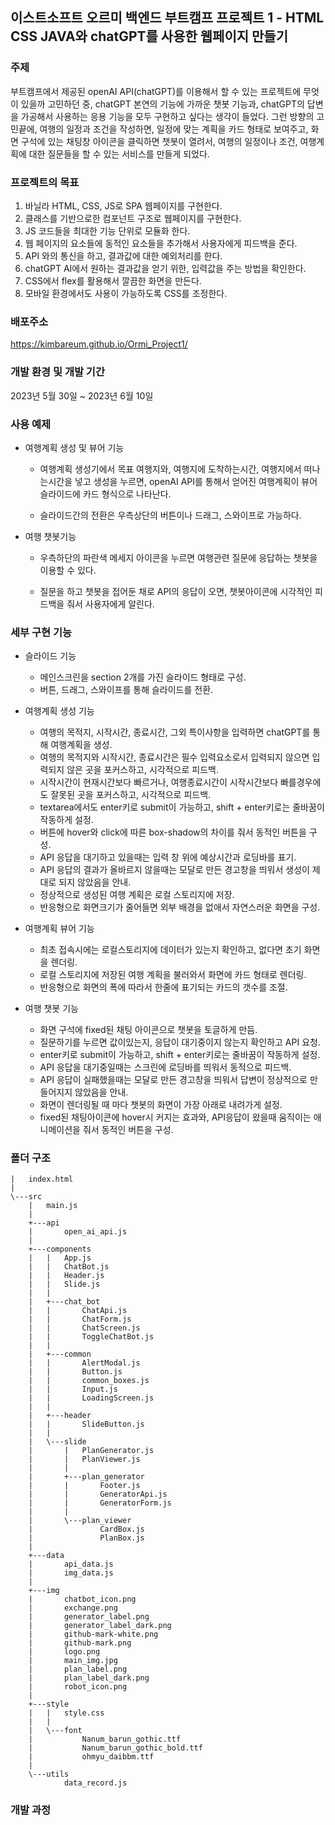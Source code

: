 ## 이스트소프트 오르미 백엔드 부트캠프 프로젝트 1 - HTML CSS JAVA와 chatGPT를 사용한 웹페이지 만들기

### 주제

부트캠프에서 제공된 openAI API(chatGPT)를 이용해서 할 수 있는 프로젝트에 무엇이 있을까 고민하던 중, chatGPT 본연의 기능에 가까운 챗봇 기능과, chatGPT의 답변을 가공해서 사용하는 응용 기능을 모두 구현하고 싶다는 생각이 들었다.
그런 방향의 고민끝에, 여행의 일정과 조건을 작성하면, 일정에 맞는 계획을 카드 형태로 보여주고, 화면 구석에 있는 채팅창 아이콘을 클릭하면 챗봇이 열려서, 여행의 일정이나 조건, 여행계획에 대한 질문들을 할 수 있는 서비스를 만들게 되었다.

### 프로젝트의 목표

1. 바닐라 HTML, CSS, JS로 SPA 웹페이지를 구현한다.
2. 클래스를 기반으로한 컴포넌트 구조로 웹페이지를 구현한다.
3. JS 코드들을 최대한 기능 단위로 모듈화 한다.
4. 웹 페이지의 요소들에 동적인 요소들을 추가해서 사용자에게 피드백을 준다.
5. API 와의 통신을 하고, 결과값에 대한 예외처리를 한다.
6. chatGPT AI에서 원하는 결과값을 얻기 위한, 입력값을 주는 방법을 확인한다.
7. CSS에서 flex를 활용해서 깔끔한 화면을 만든다.
8. 모바일 환경에서도 사용이 가능하도록 CSS를 조정한다.

### 배포주소

https://kimbareum.github.io/Ormi_Project1/

### 개발 환경 및 개발 기간

2023년 5월 30일 ~ 2023년 6월 10일

### 사용 예제

-   여행계획 생성 및 뷰어 기능

    -   여행계획 생성기에서 목표 여행지와, 여행지에 도착하는시간, 여행지에서 떠나는시간을 넣고 생성을 누르면, openAI API를 통해서 얻어진 여행계획이 뷰어 슬라이드에 카드 형식으로 나타난다.

    -   슬라이드간의 전환은 우측상단의 버튼이나 드래그, 스와이프로 가능하다.

-   여행 챗봇기능

    -   우측하단의 파란색 메세지 아이콘을 누르면 여행관련 질문에 응답하는 챗봇을 이용할 수 있다.

    -   질문을 하고 챗봇을 접어둔 채로 API의 응답이 오면, 챗봇아이콘에 시각적인 피드백을 줘서 사용자에게 알린다.

### 세부 구현 기능

-   슬라이드 기능

    -   메인스크린을 section 2개를 가진 슬라이드 형태로 구성.
    -   버튼, 드래그, 스와이프를 통해 슬라이드를 전환.

-   여행계획 생성 기능

    -   여행의 목적지, 시작시간, 종료시간, 그외 특이사항을 입력하면 chatGPT를 통해 여행계획을 생성.
    -   여행의 목적지와 시작시간, 종료시간은 필수 입력요소로서 입력되지 않으면 입력되지 않은 곳을 포커스하고, 시각적으로 피드백.
    -   시작시간이 현재시간보다 빠르거나, 여행종료시간이 시작시간보다 빠를경우에도 잘못된 곳을 포커스하고, 시각적으로 피드백.
    -   textarea에서도 enter키로 submit이 가능하고, shift + enter키로는 줄바꿈이 작동하게 설정.
    -   버튼에 hover와 click에 따른 box-shadow의 차이를 줘서 동적인 버튼을 구성.
    -   API 응답을 대기하고 있을때는 입력 창 위에 예상시간과 로딩바를 표기.
    -   API 응답의 결과가 올바르지 않을때는 모달로 만든 경고창을 띄워서 생성이 제대로 되지 않았음을 안내.
    -   정상적으로 생성된 여행 계획은 로컬 스토리지에 저장.
    -   반응형으로 화면크기가 줄어들면 외부 배경을 없애서 자연스러운 화면을 구성.

-   여행계획 뷰어 기능

    -   최초 접속시에는 로컬스토리지에 데이터가 있는지 확인하고, 없다면 초기 화면을 렌더링.
    -   로컬 스토리지에 저장된 여행 계획을 불러와서 화면에 카드 형태로 렌더링.
    -   반응형으로 화면의 폭에 따라서 한줄에 표기되는 카드의 갯수를 조절.

-   여행 챗봇 기능

    -   화면 구석에 fixed된 채팅 아이콘으로 챗봇을 토글하게 만듬.
    -   질문하기를 누르면 값이있는지, 응답이 대기중이지 않는지 확인하고 API 요청.
    -   enter키로 submit이 가능하고, shift + enter키로는 줄바꿈이 작동하게 설정.
    -   API 응답을 대기중일때는 스크린에 로딩바를 띄워서 동적으로 피드백.
    -   API 응답이 실패했을때는 모달로 만든 경고창을 띄워서 답변이 정상적으로 만들어지지 않았음을 안내.
    -   화면이 렌더링될 때 마다 챗봇의 화면이 가장 아래로 내려가게 설정.
    -   fixed된 채팅아이콘에 hover시 커지는 효과와, API응답이 왔을때 움직이는 애니메이션을 줘서 동적인 버튼을 구성.

### 폴더 구조

```shell
|   index.html
|
\---src
    |   main.js
    |
    +---api
    |       open_ai_api.js
    |
    +---components
    |   |   App.js
    |   |   ChatBot.js
    |   |   Header.js
    |   |   Slide.js
    |   |
    |   +---chat_bot
    |   |       ChatApi.js
    |   |       ChatForm.js
    |   |       ChatScreen.js
    |   |       ToggleChatBot.js
    |   |
    |   +---common
    |   |       AlertModal.js
    |   |       Button.js
    |   |       common_boxes.js
    |   |       Input.js
    |   |       LoadingScreen.js
    |   |
    |   +---header
    |   |       SlideButton.js
    |   |
    |   \---slide
    |       |   PlanGenerator.js
    |       |   PlanViewer.js
    |       |
    |       +---plan_generator
    |       |       Footer.js
    |       |       GeneratorApi.js
    |       |       GeneratorForm.js
    |       |
    |       \---plan_viewer
    |               CardBox.js
    |               PlanBox.js
    |
    +---data
    |       api_data.js
    |       img_data.js
    |
    +---img
    |       chatbot_icon.png
    |       exchange.png
    |       generator_label.png
    |       generator_label_dark.png
    |       github-mark-white.png
    |       github-mark.png
    |       logo.png
    |       main_img.jpg
    |       plan_label.png
    |       plan_label_dark.png
    |       robot_icon.png
    |
    +---style
    |   |   style.css
    |   |
    |   \---font
    |           Nanum_barun_gothic.ttf
    |           Nanum_barun_gothic_bold.ttf
    |           ohmyu_daibbm.ttf
    |
    \---utils
            data_record.js
```

### 개발 과정
